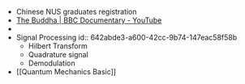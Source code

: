 - Chinese NUS graduates registration
- [The Buddha | BBC Documentary - YouTube](https://www.youtube.com/watch?v=ulSlL3ubJ3c&t=1394s)
-
- Signal Processing
  id:: 642abde3-a600-42cc-9b74-147eac58f58b
	- Hilbert Transform
	- Quadrature signal
	- Demodulation
- [[Quantum Mechanics Basic]]